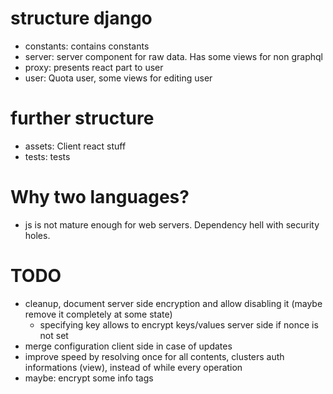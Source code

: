 


# structure django

* constants: contains constants
* server: server component for raw data. Has some views for non graphql
* proxy: presents react part to user
* user: Quota user, some views for editing user

# further structure
* assets: Client react stuff
* tests: tests



# Why two languages?

- js is not mature enough for web servers. Dependency hell with security holes.


# TODO

* cleanup, document server side encryption and allow disabling it (maybe remove it completely at some state)
  * specifying key allows to encrypt keys/values server side if nonce is not set
* merge configuration client side in case of updates
* improve speed by resolving once for all contents, clusters auth informations (view), instead of while every operation
* maybe: encrypt some info tags
